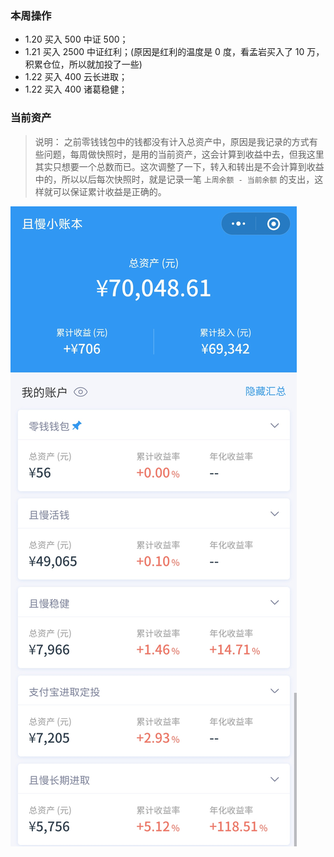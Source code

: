 ### 本周操作

- 1.20 买入 500 中证 500；
- 1.21 买入 2500 中证红利；(原因是红利的温度是 0 度，看孟岩买入了 10 万，积累仓位，所以就加投了一些)
- 1.22 买入 400 云长进取；
- 1.22 买入 400 诸葛稳健；

### 当前资产

> 说明：
> 之前零钱钱包中的钱都没有计入总资产中，原因是我记录的方式有些问题，每周做快照时，是用的当前资产，这会计算到收益中去，但我这里其实只想要一个总数而已。这次调整了一下，转入和转出是不会计算到收益中的，所以以后每次快照时，就是记录一笔 `上周余额 - 当前余额` 的支出，这样就可以保证累计收益是正确的。

![image](images/2021-01-24.jpeg)